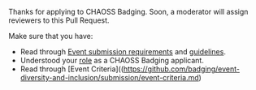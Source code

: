Thanks for applying to CHAOSS Badging.
Soon, a moderator will assign reviewers to this Pull Request.

Make sure that you have:
  - Read through [Event submission requirements](https://github.com/badging/event-diversity-and-inclusion/submission/requirements.md) and [guidelines](https://github.com/badging/event-diversity-and-inclusion/submission/guidelines.md).
  - Understood your [role](https://github.com/badging/diversity-and-inclusion/roles/applicant.md) as a CHAOSS Badging applicant.
  - Read through [Event Criteria]((https://github.com/badging/event-diversity-and-inclusion/submission/event-criteria.md)